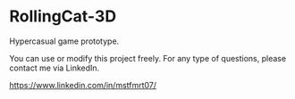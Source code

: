 # RollingCat-3D
Hypercasual game prototype.

You can use or modify this project freely.
For any type of questions, please contact me via LinkedIn.

https://www.linkedin.com/in/mstfmrt07/
